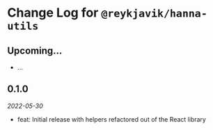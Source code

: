 # Change Log for `@reykjavik/hanna-utils`

## Upcoming...

- ... <!-- Add new lines here. -->

## 0.1.0

_2022-05-30_

- feat: Initial release with helpers refactored out of the React library
